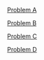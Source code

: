[Problem A](problem_a.md)

[Problem B](problem_b.md)

[Problem C](problem_c.md)

[Problem D](problem_d.md)
